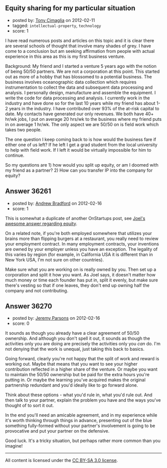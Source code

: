 ## Equity sharing for my particular situation

- posted by: [Tony Cimaglia](https://stackexchange.com/users/-1/16356-tony-cimaglia) on 2012-02-11
- tagged: `intellectual-property`, `technology`
- score: 1

I have read numerous posts and articles on this topic and it is clear there are several schools of thought that involve many shades of grey. I have come to a conclusion but am seeking affirmation from people with actual experience in this area as this is my first business venture.

Background: My friend and I started a venture 5 years ago with the notion of being 50/50 partners. We are not a corporation at this point. This started out as more of a hobby that has blossomed to a potential business. The business involves oceanographic data collection which requires instrumentation to collect the data and subsequent data processing and analysis. I personally design, manufacture and assemble the equipment. I write the code for data processing and analysis. I currently work in the industry and have done so for the last 10 years while my friend has about 1-2 years in the industry. I have contributed over 93% of the at-risk capital to date. My contacts have generated our only revenues. We both have 40+ hr/wk jobs, I put on average 20 hrs/wk to the business where my friend puts in on average 1 hr/wk. The only aspect we are 50/50 on is field work which takes two people.

The one question I keep coming back to is how would the business fare if either one of us left? If he left I get a grad student from the local university to help with field work. If I left it would be virtually impossible for him to continue.

So my questions are 1) how would you split up equity, or am I doomed with my friend as a partner? 2) How can you transfer IP into the company for equity?


## Answer 36261

- posted by: [Andrew Bradford](https://stackexchange.com/users/-1/15710-andrew-bradford) on 2012-02-16
- score: 1

<p>This is somewhat a duplicate of another OnStartups post, see <a href="http://answers.onstartups.com/questions/6949/forming-a-new-software-startup-how-do-i-allocate-ownership-fairly/23326#23326">Joel's awesome answer regarding equity</a>.</p>

<p>On a related note, if you're both employed somewhere that utilizes your brains more than flipping burgers at a restaurant, you really need to review your employment contract.  In many employment contracts, your inventions are owned by your employer unless you have an exception.  The legality of this varies by region (for example, in California USA it is different than in New York USA, I'm not sure on other countries).</p>

<p>Make sure what you are working on is really owned by you.  Then set up a corporation and split it how you want.  As Joel says, it doesn't matter how much money or time each founder has put in, split it evenly, but make sure there's vesting so that if one leaves, they don't end up owning half the company and not contributing.</p>



## Answer 36270

- posted by: [Jeremy Parsons](https://stackexchange.com/users/-1/4291-jeremy-parsons) on 2012-02-16
- score: 0

It sounds as though you already have a clear agreement of 50/50 ownership. And although you don't spell it out, it sounds as though the activities only you are doing are precisely the activities only you *can* do. I'm not denying that the work is unequal, just taking this back to basics.

Going forward, clearly you're not happy that the split of work and reward is working out. Maybe that means that you want to see your higher contribution reflected in a higher share of the venture. Or maybe you want to maintain the 50/50 ownership but be paid for the extra hours you're putting in. Or maybe the learning you've acquired makes the original partnership redundant and you'd ideally like to go forward alone.

Think about these options - what you'd rule in, what you'd rule out. And then talk to your partner, explain the problem you have and the ways you've thought of to sort it out.

In the end you'll need an amicable agreement, and in my experience while it's worth thinking through things in advance, presenting out of the blue something fully-formed without your partner's involvement is going to be provocative and put your partner on the defensive.

Good luck. It's a tricky situation, but perhaps rather more common than you imagine!



---

All content is licensed under the [CC BY-SA 3.0 license](https://creativecommons.org/licenses/by-sa/3.0/).
